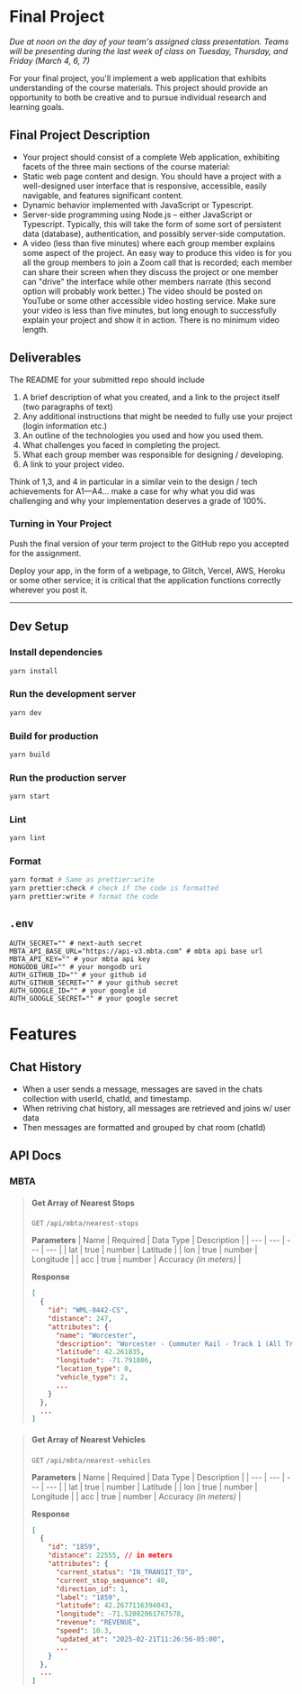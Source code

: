 # Final Project

_Due at noon on the day of your team's assigned class presentation. Teams will be presenting
during the last week of class on Tuesday, Thursday, and Friday (March 4, 6, 7)_

For your final project, you'll implement a web application that exhibits understanding of the course materials.
This project should provide an opportunity to both be creative and to pursue individual research and learning goals.

## Final Project Description

- Your project should consist of a complete Web application, exhibiting facets of the three main sections of the course material:
- Static web page content and design. You should have a project with a well-designed user interface that is responsive, accessible, easily navigable, and features significant content.
- Dynamic behavior implemented with JavaScript or Typescript.
- Server-side programming using Node.js – either JavaScript or Typescript. Typically, this will take the form of some sort of persistent data (database), authentication, and possibly server-side computation.
- A video (less than five minutes) where each group member explains some aspect of the project. An easy way to produce this video is for you all the group members to join a Zoom call that is recorded; each member can share their screen when they discuss the project or one member can "drive" the interface while other members narrate (this second option will probably work better.) The video should be posted on YouTube or some other accessible video hosting service. Make sure your video is less than five minutes, but long enough to successfully explain your project and show it in action. There is no minimum video length.

## Deliverables

The README for your submitted repo should include

1. A brief description of what you created, and a link to the project itself (two paragraphs of text)
2. Any additional instructions that might be needed to fully use your project (login information etc.)
3. An outline of the technologies you used and how you used them.
4. What challenges you faced in completing the project.
5. What each group member was responsible for designing / developing.
6. A link to your project video.

Think of 1,3, and 4 in particular in a similar vein to the design / tech achievements for A1—A4… make a case for why what you did was challenging and why your implementation deserves a grade of 100%.

### Turning in Your Project

Push the final version of your term project to the GitHub repo you accepted for the assignment.

Deploy your app, in the form of a webpage, to Glitch, Vercel, AWS, Heroku or some other service; it is critical that the application functions correctly wherever you post it.

---

## Dev Setup

### Install dependencies

```bash
yarn install
```

### Run the development server

```bash
yarn dev
```

### Build for production

```bash
yarn build
```

### Run the production server

```bash
yarn start
```

### Lint

```bash
yarn lint
```

### Format

```bash
yarn format # Same as prettier:write
yarn prettier:check # check if the code is formatted
yarn prettier:write # format the code
```

## `.env`

```env
AUTH_SECRET="" # next-auth secret
MBTA_API_BASE_URL="https://api-v3.mbta.com" # mbta api base url
MBTA_API_KEY="" # your mbta api key
MONGODB_URI="" # your mongodb uri
AUTH_GITHUB_ID="" # your github id
AUTH_GITHUB_SECRET="" # your github secret
AUTH_GOOGLE_ID="" # your google id
AUTH_GOOGLE_SECRET="" # your google secret
```

# Features

## Chat History

- When a user sends a message, messages are saved in the chats collection with userId, chatId, and timestamp.
- When retriving chat history, all messages are retrieved and joins w/ user data
- Then messages are formatted and grouped by chat room (chatId)

## API Docs

### MBTA

> #### Get Array of Nearest Stops
>
> `GET` `/api/mbta/nearest-stops`
>
> **Parameters**
> | Name | Required | Data Type | Description |
> | --- | --- | --- | --- |
> | lat | true | number | Latitude |
> | lon | true | number | Longitude |
> | acc | true | number | Accuracy _(in meters)_ |
>
> **Response**
>
> ```json
> [
>   {
>     "id": "WML-0442-CS",
>     "distance": 247,
>     "attributes": {
>       "name": "Worcester",
>       "description": "Worcester - Commuter Rail - Track 1 (All Trains)",
>       "latitude": 42.261835,
>       "longitude": -71.791806,
>       "location_type": 0,
>       "vehicle_type": 2,
>       ...
>     }
>   },
>   ...
> ]
> ```

> #### Get Array of Nearest Vehicles
>
> `GET` `/api/mbta/nearest-vehicles`
>
> **Parameters**
> | Name | Required | Data Type | Description |
> | --- | --- | --- | --- |
> | lat | true | number | Latitude |
> | lon | true | number | Longitude |
> | acc | true | number | Accuracy _(in meters)_ |
>
> **Response**
>
> ```json
> [
>   {
>     "id": "1859",
>     "distance": 22555, // in meters
>     "attributes": {
>       "current_status": "IN_TRANSIT_TO",
>       "current_stop_sequence": 40,
>       "direction_id": 1,
>       "label": "1859",
>       "latitude": 42.2677116394043,
>       "longitude": -71.52082061767578,
>       "revenue": "REVENUE",
>       "speed": 10.3,
>       "updated_at": "2025-02-21T11:26:56-05:00",
>       ...
>     }
>   },
>   ...
> ]
> ```
